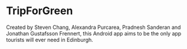 # TripForGreen

Created by Steven Chang, Alexandra Purcarea, Pradnesh Sanderan and Jonathan Gustafsson Frennert, this Android app aims to be the only app tourists will ever need in Edinburgh.
